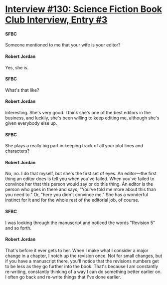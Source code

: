 # [Interview #130: Science Fiction Book Club Interview, Entry #3](https://www.theoryland.com/intvmain.php?i=130#3)

#### SFBC

Someone mentioned to me that your wife is your editor?

#### Robert Jordan

Yes, she is.

#### SFBC

What's that like?

#### Robert Jordan

Interesting. She's very good. I think she's one of the best editors in the business, and luckily, she's been willing to keep editing me, although she's given everybody else up.

#### SFBC

She plays a really big part in keeping track of all your plot lines and characters?

#### Robert Jordan

No, no. I do that myself, but she's the first set of eyes. An editor—the first thing an editor does is tell you when you've failed. When you've failed to convince her that this person would say or do this thing. An editor is the person who goes in there and says, "You've told me more about this than you need to." Or, "here you didn't convince me." She has a wonderful instinct for it and for the whole rest of the editorial job, of course.

#### SFBC

I was looking through the manuscript and noticed the words "Revision 5" and so forth.

#### Robert Jordan

That's before it ever gets to her. When I make what I consider a major change in a chapter, I notch up the revision once. Not for small changes, but if you have a manuscript there, you'll notice that the revisions numbers get to be less as they go further into the book. That's because I am constantly re-writing, constantly thinking of a way I can do something better earlier on. I often go back and re-write things that I've done earlier.

